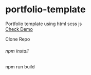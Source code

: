 # portfolio-template
Portfolio template using html scss js 
<br/>
<a href="https://cv1-template.netlify.app/">Check Demo</a>
<br/>
<p>Clone Repo</p>
<h6>npm install</h6>
<p>npm run build</p>
